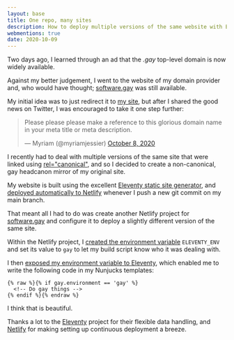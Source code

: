 ```yaml
---
layout: base
title: One repo, many sites
description: How to deploy multiple versions of the same website with Eleventy and Netlify
webmentions: true
date: 2020-10-09
---
```


Two days ago, I learned through an ad that the _.gay_ top-level domain is now widely available.

Against my better judgement, I went to the website of my domain provider and, who would have thought; [software.gay](software.gay) was still available.

My initial idea was to just redirect it to [my site](fmarx.com), but after I shared the good news on Twitter, I was encouraged to take it one step further:

<div>
<blockquote class="twitter-tweet"><p lang="en" dir="ltr">Please please please make a reference to this glorious domain name in your meta title or meta description.</p>&mdash; Myriam (@myriamjessier) <a href="https://twitter.com/myriamjessier/status/1314176196121440256?ref_src=twsrc%5Etfw">October 8, 2020</a></blockquote> <script async src="https://platform.twitter.com/widgets.js" charset="utf-8"></script>
</div>

I recently had to deal with multiple versions of the same site that were linked using [rel="canonical"](https://en.wikipedia.org/wiki/Canonical_link_element), and so I decided to create a non-canonical, gay headcanon mirror of my original site.

My website is built using the excellent [Eleventy static site generator](https://www.11ty.dev/), and [deployed automatically to Netlify](https://www.netlify.com/blog/2016/09/29/a-step-by-step-guide-deploying-on-netlify/) whenever I push a new git commit on my main branch.

That meant all I had to do was create another Netlify project for [software.gay](software.gay) and configure it to deploy a slightly different version of the same site.

Within the Netlify project, I [created the environment variable](https://docs.netlify.com/configure-builds/environment-variables/) `ELEVENTY_ENV` and set its value to `gay` to let my build script know who it was dealing with.

I then [exposed my environment variable to Eleventy](https://www.11ty.dev/docs/data-js/#example-exposing-environment-variables), which enabled me to write the following code in my Nunjucks templates:

```
{% raw %}{% if gay.environment == 'gay' %}
  <!-- Do gay things -->
{% endif %}{% endraw %}
```

I think that is beautiful.

Thanks a lot to the [Eleventy](https://www.11ty.dev/) project for their flexible data handling, and [Netlify](https://www.netlify.com/) for making setting up continuous deployment a breeze.
